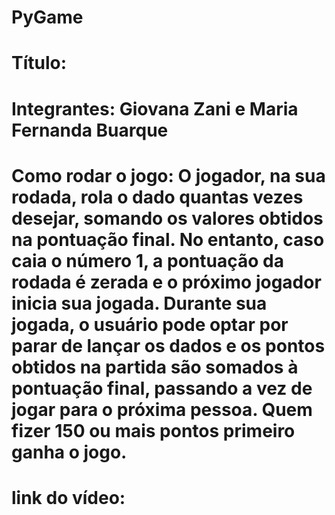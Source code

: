 # PyGame
# Título: 
# Integrantes: Giovana Zani e Maria Fernanda Buarque
# Como rodar o jogo: O jogador, na sua rodada, rola o dado quantas vezes desejar, somando os valores obtidos na pontuação final. No entanto, caso caia o número 1, a pontuação da rodada é zerada e o próximo jogador inicia sua jogada. Durante sua jogada, o usuário pode optar por parar de lançar os dados e os pontos obtidos na partida são somados à pontuação final, passando a vez de jogar para o próxima pessoa. Quem fizer 150 ou mais pontos primeiro ganha o jogo.
# link do vídeo: 